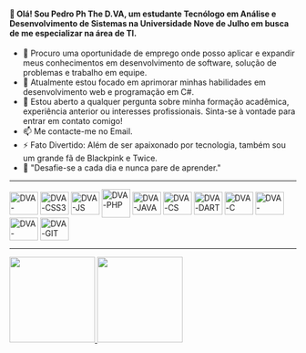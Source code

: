 <h4>👋 Olá! Sou Pedro Ph The D.VA, um estudante Tecnólogo em Análise e Desenvolvimento de Sistemas na Universidade Nove de Julho em busca de me especializar na área de TI.</h4>

- 🔭 Procuro uma oportunidade de emprego onde posso aplicar e expandir meus conhecimentos em desenvolvimento de software, solução de problemas e trabalho em equipe.
- 🌱 Atualmente estou focado em aprimorar minhas habilidades em desenvolvimento web e programação em C#.
- 💬 Estou aberto a qualquer pergunta sobre minha formação acadêmica, experiência anterior ou interesses profissionais. Sinta-se à vontade para entrar em contato comigo!
- 📫 Me contacte-me no Email.
- ⚡ Fato Divertido: Além de ser apaixonado por tecnologia, também sou um grande fã de Blackpink e Twice.
- 💪 "Desafie-se a cada dia e nunca pare de aprender."
<hr></hr>
<div style="display: inline_block">
  <img align="center" alt="DVA-HTML" height="40" width="50" src="https://cdn.jsdelivr.net/gh/devicons/devicon/icons/html5/html5-original.svg">
  <img align="center" alt="DVA-CSS3" height="40" width="50" src="https://cdn.jsdelivr.net/gh/devicons/devicon/icons/css3/css3-original.svg">
  <img align="center" alt="DVA-JS" height="40" width="50" src="https://cdn.jsdelivr.net/gh/devicons/devicon/icons/javascript/javascript-original.svg">
  <img align="center" alt="DVA-PHP" height="50" width="50" src="https://cdn.jsdelivr.net/gh/devicons/devicon/icons/php/php-original.svg">
  <img align="center" alt="DVA-JAVA" height="40" width="50" src="https://cdn.jsdelivr.net/gh/devicons/devicon/icons/java/java-original.svg">
  <img align="center" alt="DVA-CS" height="40" width="50" src="https://cdn.jsdelivr.net/gh/devicons/devicon@latest/icons/csharp/csharp-original.svg">
  <img align="center" alt="DVA-DART" height="40" width="50" src="https://cdn.jsdelivr.net/gh/devicons/devicon/icons/dart/dart-original.svg">
  <img align="center" alt="DVA-C" height="40" width="50" src="https://cdn.jsdelivr.net/gh/devicons/devicon/icons/c/c-original.svg">
  <img align="center" alt="DVA-PYTHON" height="40" width="50" src="https://cdn.jsdelivr.net/gh/devicons/devicon/icons/python/python-original.svg">
  <img align="center" alt="DVA-MYSQL" height="40" width="50" src="https://cdn.jsdelivr.net/gh/devicons/devicon/icons/mysql/mysql-original.svg">
  <img align="center" alt="DVA-GIT" height="40" width="50" src="https://cdn.jsdelivr.net/gh/devicons/devicon/icons/git/git-original.svg">
</div>
<hr></hr>
<div>
  <a href="https://github.com/pedrophthedva">
  <img height="150em" src="https://github-readme-stats.vercel.app/api?username=pedrophthedva&show_icons=true&theme=tokyonight&include_all_commits=true&count_private="true"/>
  <img height="150em" src="https://github-readme-stats.vercel.app/api/top-langs/?username=pedrophthedva&layout=compact&langs_count=16&theme=tokyonight">
</div>
